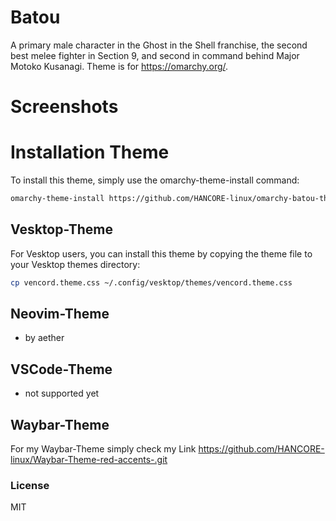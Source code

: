 # Batou
A primary male character in the Ghost in the Shell franchise, the second best melee fighter in Section 9, and second in command behind Major Motoko Kusanagi. Theme is for https://omarchy.org/. 

# Screenshots



# Installation Theme

To install this theme, simply use the omarchy-theme-install command:

```bash
omarchy-theme-install https://github.com/HANCORE-linux/omarchy-batou-theme.git
```
## Vesktop-Theme
For Vesktop users, you can install this theme by copying the theme file to your Vesktop themes directory:
```bash
cp vencord.theme.css ~/.config/vesktop/themes/vencord.theme.css
```

## Neovim-Theme
- by aether 

## VSCode-Theme
- not supported yet

## Waybar-Theme
For my Waybar-Theme simply check my Link https://github.com/HANCORE-linux/Waybar-Theme-red-accents-.git

### License
MIT
